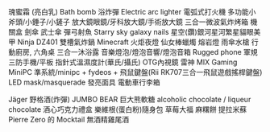 瑰蜜霜 (亮白乳)
Bath bomb 浴炸彈
Electric arc lighter 電弧式打火機
多功能小斧頭/小錘子/小鏟子
放大鏡眼鏡/牙科放大鏡/手術放大鏡
三合一微波氣炸烤箱
機關盒
劍傘 武士傘
彈弓射魚
Starry sky galaxy nails 星空(鑽)銀河星河繁星貓眼美甲
Ninja DZ401 雙槽氣炸鍋
Minecraft 火炬夜燈
仙女棒蠟燭
熔岩燈
雨傘水槍
行動廚房, 六角桌
三合一沐浴露
音樂燈泡/燈泡音響/燈泡音箱
Rugged phone 軍規三防手機/平板
指針式溫濕度計(華氏/攝氏)
OTG內視鏡
雷神 MIX Gaming MiniPC
準系統/minipc + fydeos + 飛鼠鍵盤(Rii RK707三合一飛鼠遊戲搖桿鍵盤)
LED mask/masquerade 發亮面具
電動車行李箱

Jäger 野格酒(炸彈)
JUMBO BEAR 巨大熊軟糖
alcoholic chocolate / liqueur chocolate 酒心巧克力禮盒
樂維根(蛋白粉)隨身包
草莓大福
麻糬餅
提拉米蘇
Pierre Zero 的 Mocktail 無酒精雞尾酒
